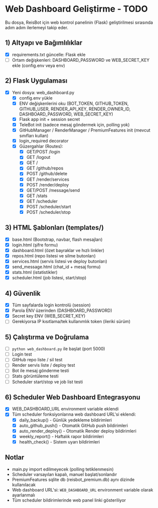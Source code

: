 # Web Dashboard Geliştirme - TODO

Bu dosya, ReisBot için web kontrol panelinin (Flask) geliştirilmesi sırasında adım adım ilerlemeyi takip eder.

## 1) Altyapı ve Bağımlılıklar
- [x] requirements.txt güncelle: Flask ekle
- [ ] Ortam değişkenleri: DASHBOARD_PASSWORD ve WEB_SECRET_KEY ekle (config.env veya env)

## 2) Flask Uygulaması
- [x] Yeni dosya: web_dashboard.py
  - [x] config.env yükle
  - [x] ENV değişkenlerini oku (BOT_TOKEN, GITHUB_TOKEN, GITHUB_USER, RENDER_API_KEY, RENDER_OWNER_ID, DASHBOARD_PASSWORD, WEB_SECRET_KEY)
  - [x] Flask app init + session secret
  - [x] TeleBot init (sadece mesaj göndermek için, polling yok)
  - [x] GitHubManager / RenderManager / PremiumFeatures init (mevcut sınıfları kullan)
  - [x] login_required decorator
  - [x] Güzergahlar (Routes):
    - [x] GET/POST /login
    - [x] GET /logout
    - [x] GET /
    - [x] GET /github/repos
    - [x] POST /github/delete
    - [x] GET /render/services
    - [x] POST /render/deploy
    - [x] GET/POST /message/send
    - [x] GET /stats
    - [x] GET /scheduler
    - [x] POST /scheduler/start
    - [x] POST /scheduler/stop

## 3) HTML Şablonları (templates/)
- [x] base.html (Bootstrap, navbar, flash mesajları)
- [x] login.html (şifre formu)
- [x] dashboard.html (özet bayraklar ve hızlı linkler)
- [x] repos.html (repo listesi ve silme butonları)
- [x] services.html (servis listesi ve deploy butonları)
- [x] send_message.html (chat_id + mesaj formu)
- [x] stats.html (istatistikler)
- [x] scheduler.html (job listesi, start/stop)

## 4) Güvenlik
- [x] Tüm sayfalarda login kontrolü (session)
- [x] Parola ENV üzerinden (DASHBOARD_PASSWORD)
- [x] Secret key ENV (WEB_SECRET_KEY)
- [ ] Gerekiyorsa IP kısıtlama/tek kullanımlık token (ileriki sürüm)

## 5) Çalıştırma ve Doğrulama
- [ ] `python web_dashboard.py` ile başlat (port 5000)
- [ ] Login test
- [ ] GitHub repo liste / sil test
- [ ] Render servis liste / deploy test
- [ ] Bot ile mesaj gönderme testi
- [ ] Stats görüntüleme testi
- [ ] Scheduler start/stop ve job list testi

## 6) Scheduler Web Dashboard Entegrasyonu
- [x] WEB_DASHBOARD_URL environment variable eklendi
- [x] Tüm scheduler fonksiyonlarına web dashboard URL'si eklendi:
  - [x] daily_backup() - Günlük yedekleme bildirimleri
  - [x] auto_github_push() - Otomatik GitHub push bildirimleri
  - [x] auto_render_deploy() - Otomatik Render deploy bildirimleri
  - [x] weekly_report() - Haftalık rapor bildirimleri
  - [x] health_check() - Sistem uyarı bildirimleri

## Notlar
- main.py import edilmeyecek (polling tetiklenmesin)
- Scheduler varsayılan kapalı, manuel başlat/sonlandır
- PremiumFeatures sqlite db (reisbot_premium.db) aynı dizinde kullanılacak
- Web dashboard URL'si: `WEB_DASHBOARD_URL` environment variable olarak ayarlanmalı
- Tüm scheduler bildirimlerinde web panel linki gösteriliyor
